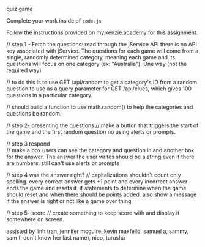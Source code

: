quiz game

Complete your work inside of `code.js`

Follow the instructions provided on my.kenzie.academy for this assignment.


// step 1 - Fetch the questions: read through the jService API there is no API key associated with jService. The questions for each game will come from a single, randomly determined category, meaning each game and its questions will focus on one category (ex: "Australia"). One way (not the required way) 

// to do this is to use GET /api/random to get a category's ID from a random question to use as a query parameter for GET /api/clues, which gives 100 questions in a particular category.

// should build a function to use math.random() to help the categories and questions be random. 

// step 2- presenting the questions
// make a button that triggers the start of the game and the first random question no using alerts or prompts.

// step 3 respond  
// make a box users can see the category and question in and another box for the answer. The answer the user writes should be a string even if there are numbers. still can't use alerts or prompts

// step 4 was the answer right?
// capitalizations shouldn't count only spelling. every correct answer gets +1 point and every incorrect answer ends the game and resets it. if statements to determine when the game should reset and when there should be points added. also show a message if the answer is right or not like a game over thing. 

// step 5- score
// create something to keep score with and display it somewhere on screen. 

assisted by linh tran, jennifer mcguire, kevin maxfeild, samuel a, sammy, sam (I don't know her last name), nico, turusha  
